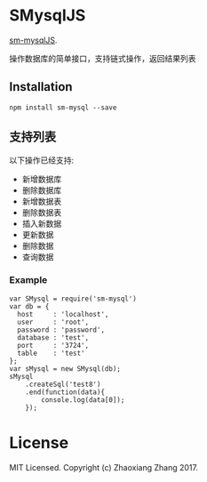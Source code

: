 SMysqlJS
==============

[sm-mysqlJS](https://github.com/findvv/sm-mysql).

操作数据库的简单接口，支持链式操作，返回结果列表

## Installation

```
npm install sm-mysql --save
```

## 支持列表

以下操作已经支持:

* 新增数据库
* 删除数据库
* 新增数据表
* 删除数据表
* 插入新数据
* 更新数据
* 删除数据
* 查询数据

### Example

```
var SMysql = require('sm-mysql')
var db = {  
  host     : 'localhost',  
  user     : 'root',  
  password : 'password',  
  database : 'test',
  port     : '3724',
  table    : 'test'
};
var sMysql = new SMysql(db);
sMysql
    .createSql('test8')
    .end(function(data){
        console.log(data[0]);
    });

```
# License

MIT Licensed. Copyright (c) Zhaoxiang Zhang 2017.
